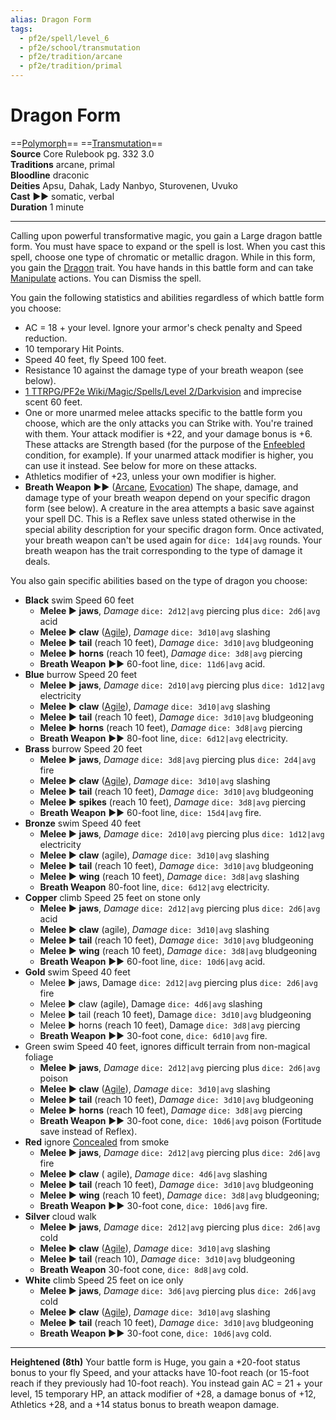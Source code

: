 ```yaml
---
alias: Dragon Form
tags:
  - pf2e/spell/level_6
  - pf2e/school/transmutation
  - pf2e/tradition/arcane
  - pf2e/tradition/primal
---
```


# Dragon Form

==[Polymorph](Polymorph.md)== ==[Transmutation](Transmutation.md)==  
__Source__ Core Rulebook pg. 332 3.0  
**Traditions** arcane, primal  
**Bloodline** draconic  
**Deities** Apsu, Dahak, Lady Nanbyo, Sturovenen, Uvuko  
**Cast** ►► somatic, verbal  
**Duration** 1 minute

---

Calling upon powerful transformative magic, you gain a Large dragon battle form. You must have space to expand or the spell is lost. When you cast this spell, choose one type of chromatic or metallic dragon. While in this form, you gain the [Dragon](Dragon.md) trait. You have hands in this battle form and can take [Manipulate](Manipulate.md) actions. You can Dismiss the spell.

You gain the following statistics and abilities regardless of which battle form you choose:

- AC = 18 + your level. Ignore your armor's check penalty and Speed reduction.
- 10 temporary Hit Points.
- Speed 40 feet, fly Speed 100 feet.
- Resistance 10 against the damage type of your breath weapon (see below).
- [1 TTRPG/PF2e Wiki/Magic/Spells/Level 2/Darkvision](1%20TTRPG/PF2e%20Wiki/Magic/Spells/Level%202/Darkvision) and imprecise scent 60 feet.
- One or more unarmed melee attacks specific to the battle form you choose, which are the only attacks you can Strike with. You're trained with them. Your attack modifier is +22, and your damage bonus is +6. These attacks are Strength based (for the purpose of the [Enfeebled](Enfeebled.md) condition, for example). If your unarmed attack modifier is higher, you can use it instead. See below for more on these attacks.
- Athletics modifier of +23, unless your own modifier is higher.
- **Breath Weapon** ►► ([Arcane](Arcane.md), [Evocation](Evocation.md)) The shape, damage, and damage type of your breath weapon depend on your specific dragon form (see below). A creature in the area attempts a basic save against your spell DC. This is a Reflex save unless stated otherwise in the special ability description for your specific dragon form. Once activated, your breath weapon can't be used again for `dice: 1d4|avg` rounds. Your breath weapon has the trait corresponding to the type of damage it deals.

You also gain specific abilities based on the type of dragon you choose:

- **Black** swim Speed 60 feet
	- **Melee ► jaws**, _Damage_ `dice: 2d12|avg` piercing plus `dice: 2d6|avg` acid
	- **Melee ► claw** ([Agile](Agile.md)), _Damage_ `dice: 3d10|avg` slashing
	- **Melee ► tail** (reach 10 feet), _Damage_ `dice: 3d10|avg` bludgeoning
	- **Melee ► horns** (reach 10 feet), _Damage_ `dice: 3d8|avg` piercing
	- **Breath Weapon** ►► 60-foot line, `dice: 11d6|avg` acid.
- **Blue** burrow Speed 20 feet
	- **Melee ► jaws**, _Damage_ `dice: 2d10|avg` piercing plus `dice: 1d12|avg` electricity
	- **Melee ► claw** ([Agile](Agile.md)), _Damage_ `dice: 3d10|avg` slashing
	- **Melee ► tail** (reach 10 feet), _Damage_ `dice: 3d10|avg` bludgeoning
	- **Melee ► horns** (reach 10 feet), _Damage_ `dice: 3d8|avg` piercing
	- **Breath Weapon** ►► 80-foot line, `dice: 6d12|avg` electricity.
- **Brass** burrow Speed 20 feet
	- **Melee ► jaws**, _Damage_ `dice: 3d8|avg` piercing plus `dice: 2d4|avg` fire
	- **Melee ► claw** ([Agile](Agile.md)), _Damage_ `dice: 3d10|avg` slashing
	- **Melee ► tail** (reach 10 feet), _Damage_ `dice: 3d10|avg` bludgeoning
	- **Melee ► spikes** (reach 10 feet), _Damage_ `dice: 3d8|avg` piercing
	- **Breath Weapon** ►► 60-foot line, `dice: 15d4|avg` fire.
- **Bronze** swim Speed 40 feet
	- **Melee ► jaws**, _Damage_ `dice: 2d10|avg` piercing plus `dice: 1d12|avg` electricity
	- **Melee ► claw** (agile), _Damage_ `dice: 3d10|avg` slashing
	- **Melee ► tail** (reach 10 feet), _Damage_ `dice: 3d10|avg` bludgeoning
	- **Melee ► wing** (reach 10 feet), _Damage_ `dice: 3d8|avg` slashing
	- **Breath Weapon** 80-foot line, `dice: 6d12|avg` electricity.
- **Copper** climb Speed 25 feet on stone only
	- **Melee ► jaws**, _Damage_ `dice: 2d12|avg` piercing plus `dice: 2d6|avg` acid
	- **Melee ► claw** (agile), _Damage_ `dice: 3d10|avg` slashing
	- **Melee ► tail** (reach 10 feet), _Damage_ `dice: 3d10|avg` bludgeoning
	- **Melee ► wing** (reach 10 feet), _Damage_ `dice: 3d8|avg` bludgeoning
	- **Breath Weapon** ►► 60-foot line, `dice: 10d6|avg` acid.
- **Gold** swim Speed 40 feet
	- Melee ► jaws, Damage `dice: 2d12|avg` piercing plus `dice: 2d6|avg` fire
	- Melee ► claw (agile), Damage `dice: 4d6|avg` slashing
	- Melee ► tail (reach 10 feet), Damage `dice: 3d10|avg` bludgeoning
	- Melee ► horns (reach 10 feet), Damage `dice: 3d8|avg` piercing
	- **Breath Weapon** ►► 30-foot cone, `dice: 6d10|avg` fire.
- Green swim Speed 40 feet, ignores difficult terrain from non-magical foliage
	- **Melee ► jaws**, _Damage_ `dice: 2d12|avg` piercing plus `dice: 2d6|avg` poison
	- **Melee ► claw** ([Agile](Agile.md)), _Damage_ `dice: 3d10|avg` slashing
	- **Melee ► tail** (reach 10 feet), _Damage_ `dice: 3d10|avg` bludgeoning
	- **Melee ► horns** (reach 10 feet), _Damage_ `dice: 3d8|avg` piercing
	- **Breath Weapon** ►► 30-foot cone, `dice: 10d6|avg` poison (Fortitude save instead of Reflex).
- **Red** ignore [Concealed](Concealed.md) from smoke
	- **Melee ► jaws**, _Damage_ `dice: 2d12|avg` piercing plus `dice: 2d6|avg` fire
	- **Melee ► claw** ( agile), _Damage_ `dice: 4d6|avg` slashing
	- **Melee ► tail** (reach 10 feet), _Damage_ `dice: 3d10|avg` bludgeoning
	- **Melee ► wing** (reach 10 feet), _Damage_ `dice: 3d8|avg` bludgeoning;
	- **Breath Weapon ►►** 30-foot cone, `dice: 10d6|avg` fire.
- **Silver** cloud walk
	- **Melee ► jaws**, _Damage_ `dice: 2d12|avg` piercing plus `dice: 2d6|avg` cold
	- **Melee ► claw** ([Agile](Agile.md)), _Damage_ `dice: 3d10|avg` slashing
	- **Melee ► tail** (reach 10), _Damage_ `dice: 3d10|avg` bludgeoning
	- **Breath Weapon** 30-foot cone, `dice: 8d8|avg` cold.
- **White** climb Speed 25 feet on ice only
	- **Melee ► jaws**, _Damage_ `dice: 3d6|avg` piercing plus `dice: 2d6|avg` cold
	- **Melee ► claw** ([Agile](Agile.md)), _Damage_ `dice: 3d10|avg` slashing
	- **Melee ► tail** (reach 10 feet), _Damage_ `dice: 3d10|avg` bludgeoning
	- **Breath Weapon ►►** 30-foot cone, `dice: 10d6|avg` cold.

<hr>

**Heightened (8th)** Your battle form is Huge, you gain a +20-foot status bonus to your fly Speed, and your attacks have 10-foot reach (or 15-foot reach if they previously had 10-foot reach). You instead gain AC = 21 + your level, 15 temporary HP, an attack modifier of +28, a damage bonus of +12, Athletics +28, and a +14 status bonus to breath weapon damage.
